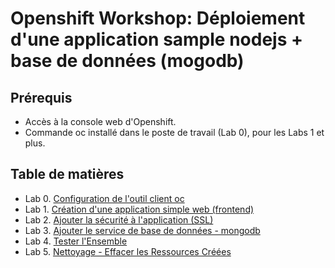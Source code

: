 # Openshift Workshop: Déploiement d'une application sample nodejs + base de données (mogodb)

## Prérequis
- Accès à la console web d'Openshift.
- Commande oc installé dans le poste de travail (Lab 0), pour les Labs 1 et plus.

## Table de matières

- Lab 0. [Configuration de l'outil client oc](0-Configuration-Outil-Client-OC.md)
- Lab 1. [Création d'une application simple web (frontend)](1-Creation-Application-NodeJS.md)
- Lab 2. [Ajouter la sécurité à l'application (SSL)](2-Ajout-Securite-SSL-a-LApplication.md)
- Lab 3. [Ajouter le service de base de données - mongodb](3-Ajout-du-Service-MongoDB.md)
- Lab 4. [Tester l'Ensemble](4-Tester-LEnsemble.md)
- Lab 5. [Nettoyage - Effacer les Ressources Créées](5-Nettoyage.md)